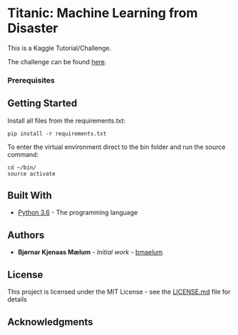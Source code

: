 
# Titanic: Machine Learning from Disaster

This is a Kaggle Tutorial/Challenge.

The challenge can be found [here](https://www.kaggle.com/c/titanic#tutorials).

### Prerequisites

## Getting Started
Install all files from the requirements.txt:
```
pip install -r requirements.txt
```
To enter the virtual environment direct to the bin folder and run the source command:
```
cd ~/bin/
source activate
```

## Built With

* [Python 3.6](https://www.python.org/) - The programming language

## Authors

* **Bjørnar Kjenaas Mælum** - *Initial work* - [bmaelum](https://github.com/bmaelum)

## License

This project is licensed under the MIT License - see the [LICENSE.md](LICENSE.md) file for details

## Acknowledgments
